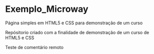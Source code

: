 # Exemplo_Microway
 Página simples em HTML5 e CSS para demonstração de um curso

Repósitorio criado com a finalidade de demonstração de um curso de HTML5 e CSS

Teste de comentário remoto
